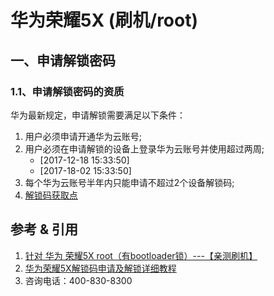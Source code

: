 # 华为荣耀5X (刷机/root)
## 一、申请解锁密码
### 1.1、申请解锁密码的资质
华为最新规定，申请解锁需要满足以下条件：
1. 用户必须申请开通华为云账号;
2. 用户必须在申请解锁的设备上登录华为云账号并使用超过两周;
    - [2017-12-18 15:33:50]
    - [2017-18-02 15:33:50]
3. 每个华为云账号半年内只能申请不超过2个设备解锁码;
4. [解锁码获取点](https://www.emui.com/cn/plugin/unlock/detail)



















## 参考 & 引用
1. [针对 华为 荣耀5X root（有bootloader锁）---【亲测刷机】 ](http://blog.csdn.net/odream122/article/details/50634403)
2. [华为荣耀5X解锁码申请及解锁详细教程](http://club.huawei.com/thread-6271838-1-1.html)
3. 咨询电话：400-830-8300